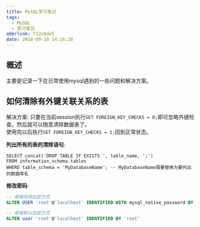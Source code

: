 ```yaml
---
title: MySQL学习笔记
tags:
  - MySQL
  - 学习笔记
abbrlink: f12cbde5
date: 2018-09-10 14:16:28
---
```


## 概述

主要是记录一下在日常使用mysql遇到的一些问题和解决方案。

## 如何清除有外键关联关系的表

解决方案: 只要在当前session执行`SET FOREIGN_KEY_CHECKS = 0;`即可忽略外键检查。然后就可以随意清除数据表了。  
使用完以后执行`SET FOREIGN_KEY_CHECKS = 1;`回到正常状态。

**列出所有的表的清除语句**:
```
SELECT concat('DROP TABLE IF EXISTS ', table_name, ';')
FROM information_schema.tables
WHERE table_schema = 'MyDatabaseName'; -- MyDatabaseName需要替换为要列出的数据库名
```

**修改密码**:

```sql
-- 使用传统加密方式
ALTER USER 'root'@'localhost' IDENTIFIED WITH mysql_native_password BY 'root';

-- 使用默认加密方式
ALTER user 'root'@'localhost' IDENTIFIED BY 'root'
```
